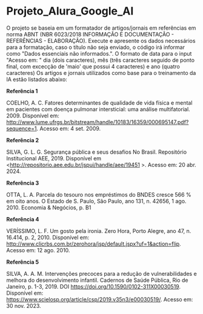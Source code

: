 # Projeto_Alura_Google_AI

O projeto se baseia em um formatador de artigos/jornais em referências em norma ABNT (NBR 6023/2018 INFORMAÇÃO E DOCUMENTAÇÃO - REFERÊNCIAS - ELABORAÇÃO).
Execute e apresente os dados necessários para a formatação, caso o título não seja enviado, o código irá informar como "Dados essenciais não informados.".
O formato de data para o input "Acesso em: " dia (dois caracteres), mês (três caracteres seguido de ponto final, com excecção de 'maio' que possui 4 caracteres) e ano (quatro caracteres)
Os artigos e jornais utilizados como base para o treinamento da IA estão listados abaixo:

**Referência 1**

COELHO, A. C. Fatores determinantes de qualidade de vida física e mental em pacientes com doença pulmonar intersticial: uma análise multifatorial. 2009. Disponível em: http://www.lume.ufrgs.br/bitstream/handle/10183/16359/000695147.pdf?sequence=1. Acesso em: 4 set. 2009.

**Referência 2**

SILVA, G. L. G. Segurança pública e seus desafios No Brasil. Repositório Institucional AEE, 2019. Disponível em <http://repositorio.aee.edu.br/jspui/handle/aee/19451 >. Acesso em: 20 abr. 2024.

**Referência 3**

OTTA, L. A. Parcela do tesouro nos empréstimos do BNDES cresce 566 % em oito anos. O Estado de S. Paulo, São Paulo, ano 131, n. 42656, 1 ago. 2010. Economia & Negócios, p. B1

**Referência 4**

VERÍSSIMO, L. F. Um gosto pela ironia. Zero Hora, Porto Alegre, ano 47, n. 16.414, p. 2, 2010. Disponível em: http://www.clicrbs.com.br/zerohora/jsp/default.jspx?uf=1&action=flip. Acesso em: 12 ago. 2010.

**Referência 5**

SILVA, A. A. M. Intervenções precoces para a redução de vulnerabilidades e melhora do desenvolvimento infantil. Cadernos de Saúde Pública, Rio de Janeiro, p. 1-3, 2019. DOI https://doi.org/10.1590/0102-311X00030519. Disponível em: https://www.scielosp.org/article/csp/2019.v35n3/e00030519/. Acesso em: 30 nov. 2023.
